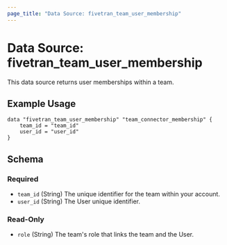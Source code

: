 ```yaml
---
page_title: "Data Source: fivetran_team_user_membership"
---
```


# Data Source: fivetran_team_user_membership

This data source returns user memberships within a team.

## Example Usage

```hcl
data "fivetran_team_user_membership" "team_connector_membership" {
	team_id = "team_id"
	user_id = "user_id"
}
```

<!-- schema generated by tfplugindocs -->
## Schema

### Required

- `team_id` (String) The unique identifier for the team within your account.
- `user_id` (String) The User unique identifier.

### Read-Only

- `role` (String) The team's role that links the team and the User.